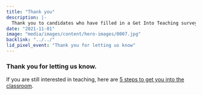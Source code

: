 ```yaml
---
title: "Thank you"
description: |-
  Thank you to candidates who have filled in a Get Into Teaching survey.
date: "2021-11-01"
image: "media/images/content/hero-images/0007.jpg"
backlink: "../../"
lid_pixel_event: "Thank you for letting us know"
---
```

### Thank you for letting us know. 

If you are still interested in teaching, here are [5 steps to get you into the classroom](/steps-to-become-a-teacher).
